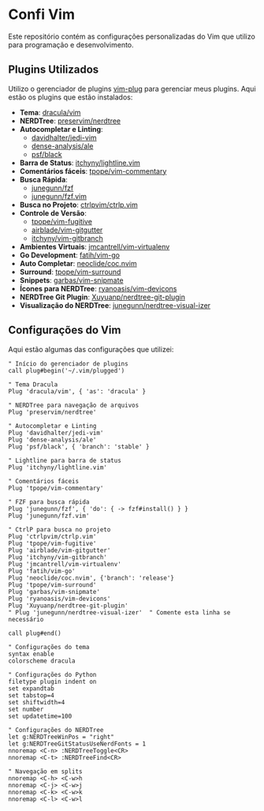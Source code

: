 # Confi Vim

Este repositório contém as configurações personalizadas do Vim que utilizo para programação e desenvolvimento.

## Plugins Utilizados

Utilizo o gerenciador de plugins [vim-plug](https://github.com/junegunn/vim-plug) para gerenciar meus plugins. Aqui estão os plugins que estão instalados:

- **Tema**: [dracula/vim](https://github.com/dracula/vim)
- **NERDTree**: [preservim/nerdtree](https://github.com/preservim/nerdtree)
- **Autocompletar e Linting**: 
  - [davidhalter/jedi-vim](https://github.com/davidhalter/jedi-vim)
  - [dense-analysis/ale](https://github.com/dense-analysis/ale)
  - [psf/black](https://github.com/psf/black)
- **Barra de Status**: [itchyny/lightline.vim](https://github.com/itchyny/lightline.vim)
- **Comentários fáceis**: [tpope/vim-commentary](https://github.com/tpope/vim-commentary)
- **Busca Rápida**: 
  - [junegunn/fzf](https://github.com/junegunn/fzf)
  - [junegunn/fzf.vim](https://github.com/junegunn/fzf.vim)
- **Busca no Projeto**: [ctrlpvim/ctrlp.vim](https://github.com/ctrlpvim/ctrlp.vim)
- **Controle de Versão**: 
  - [tpope/vim-fugitive](https://github.com/tpope/vim-fugitive)
  - [airblade/vim-gitgutter](https://github.com/airblade/vim-gitgutter)
  - [itchyny/vim-gitbranch](https://github.com/itchyny/vim-gitbranch)
- **Ambientes Virtuais**: [jmcantrell/vim-virtualenv](https://github.com/jmcantrell/vim-virtualenv)
- **Go Development**: [fatih/vim-go](https://github.com/fatih/vim-go)
- **Auto Completar**: [neoclide/coc.nvim](https://github.com/neoclide/coc.nvim)
- **Surround**: [tpope/vim-surround](https://github.com/tpope/vim-surround)
- **Snippets**: [garbas/vim-snipmate](https://github.com/garbas/vim-snipmate)
- **Ícones para NERDTree**: [ryanoasis/vim-devicons](https://github.com/ryanoasis/vim-devicons)
- **NERDTree Git Plugin**: [Xuyuanp/nerdtree-git-plugin](https://github.com/Xuyuanp/nerdtree-git-plugin)
- **Visualização do NERDTree**: [junegunn/nerdtree-visual-izer](https://github.com/junegunn/nerdtree-visual-izer)

## Configurações do Vim

Aqui estão algumas das configurações que utilizei:

```vim
" Início do gerenciador de plugins
call plug#begin('~/.vim/plugged')

" Tema Dracula
Plug 'dracula/vim', { 'as': 'dracula' }

" NERDTree para navegação de arquivos
Plug 'preservim/nerdtree'

" Autocompletar e Linting
Plug 'davidhalter/jedi-vim'
Plug 'dense-analysis/ale'
Plug 'psf/black', { 'branch': 'stable' }

" Lightline para barra de status
Plug 'itchyny/lightline.vim'

" Comentários fáceis
Plug 'tpope/vim-commentary'

" FZF para busca rápida
Plug 'junegunn/fzf', { 'do': { -> fzf#install() } }
Plug 'junegunn/fzf.vim'

" CtrlP para busca no projeto
Plug 'ctrlpvim/ctrlp.vim'
Plug 'tpope/vim-fugitive'
Plug 'airblade/vim-gitgutter'
Plug 'itchyny/vim-gitbranch'
Plug 'jmcantrell/vim-virtualenv'
Plug 'fatih/vim-go'
Plug 'neoclide/coc.nvim', {'branch': 'release'}
Plug 'tpope/vim-surround'
Plug 'garbas/vim-snipmate'
Plug 'ryanoasis/vim-devicons'
Plug 'Xuyuanp/nerdtree-git-plugin'
" Plug 'junegunn/nerdtree-visual-izer'  " Comente esta linha se necessário

call plug#end()

" Configurações do tema
syntax enable
colorscheme dracula

" Configurações do Python
filetype plugin indent on
set expandtab
set tabstop=4
set shiftwidth=4
set number
set updatetime=100

" Configurações do NERDTree
let g:NERDTreeWinPos = "right"
let g:NERDTreeGitStatusUseNerdFonts = 1
nnoremap <C-n> :NERDTreeToggle<CR>
nnoremap <C-t> :NERDTreeFind<CR>

" Navegação em splits
nnoremap <C-h> <C-w>h
nnoremap <C-j> <C-w>j
nnoremap <C-k> <C-w>k
nnoremap <C-l> <C-w>l
